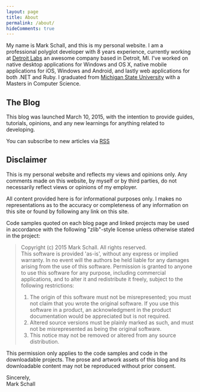 ```yaml
---
layout: page
title: About
permalink: /about/
hideComments: true
---
```


My name is Mark Schall, and this is my personal website. I am a professional polyglot developer with 8 years experience, currently working at [Detroit Labs](http://www.detroitlabs.com) an awesome company based in Detroit, MI. I've worked on native desktop applications for Windows and OS X, native mobile applications for iOS, Windows and Android, and lastly web applications for both .NET and Ruby.  I graduated from [Michigan State University](http://msu.edu) with a Masters in Computer Science.

## The Blog

This blog was launched March 10, 2015, with the intention to provide guides, tutorials, opinions, and any new learnings for anything related to developing.

You can subscribe to new articles via [RSS](http://feeds.feedburner.com/maschall)

## Disclaimer

This is my personal website and reflects my views and opinions only.  Any comments made on this website, by myself or by third parties, do not necessarily reflect views or opinions of my employer.

All content provided here is for informational purposes only. I makes no representations as to the accuracy or completeness of any information on this site or found by following any link on this site.

Code samples quoted on each blog page and linked projects may be used in accordance with the following "zlib"-style license unless otherwise stated in the project:

> Copyright (c) 2015 Mark Schall. All rights reserved.  
> This software is provided 'as-is', without any express or implied warranty. In no event will the authors be held liable for any damages arising from the use of this software. Permission is granted to anyone to use this software for any purpose, including commercial applications, and to alter it and redistribute it freely, subject to the following restrictions:  
> 1. The origin of this software must not be misrepresented; you must not claim that you wrote the original software. If you use this software in a product, an acknowledgment in the product documentation would be appreciated but is not required.  
> 2. Altered source versions must be plainly marked as such, and must not be misrepresented as being the original software.  
> 3. This notice may not be removed or altered from any source distribution.

This permission only applies to the code samples and code in the downloadable projects. The prose and artwork assets of this blog and its downloadable content may not be reproduced without prior consent.

Sincerely,  
  Mark Schall